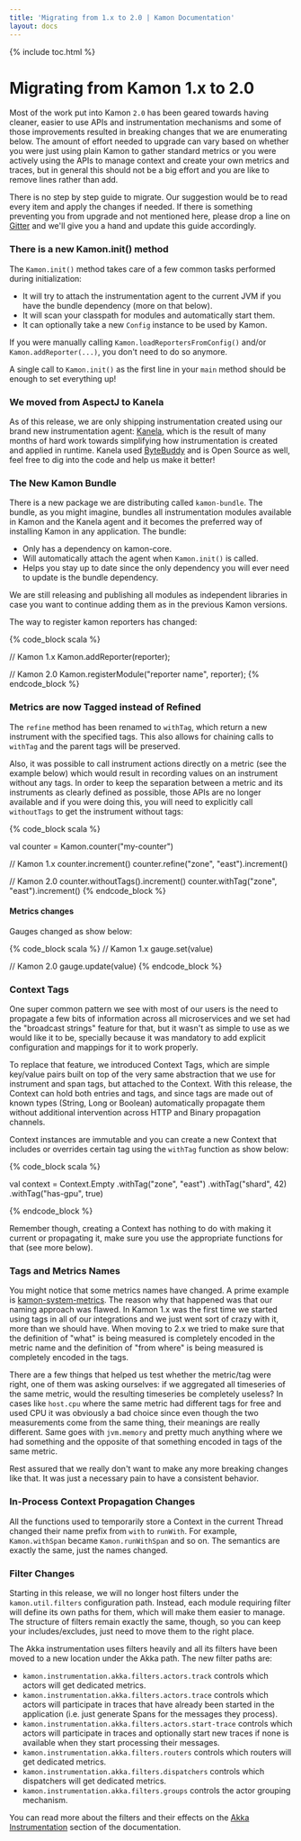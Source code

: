 ```yaml
---
title: 'Migrating from 1.x to 2.0 | Kamon Documentation'
layout: docs
---
```


{% include toc.html %}

Migrating from Kamon 1.x to 2.0
===============================

Most of the work put into Kamon `2.0` has been geared towards having cleaner, easier to use APIs and instrumentation
mechanisms and some of those improvements resulted in breaking changes that we are enumerating below. The amount of
effort needed to upgrade can vary based on whether you were just using plain Kamon to gather standard metrics or you
were actively using the APIs to manage context and create your own metrics and traces, but in general this should not be
a big effort and you are like to remove lines rather than add.

There is no step by step guide to migrate. Our suggestion would be to read every item and apply the changes if needed.
If there is something preventing you from upgrade and not mentioned here, please drop a line on [Gitter][gitter] and
we'll give you a hand and update this guide accordingly.


### There is a new Kamon.init() method

The `Kamon.init()` method takes care of a few common tasks performed during initialization:
  - It will try to attach the instrumentation agent to the current JVM if you have the bundle dependency (more on that
    below).
  - It will scan your classpath for modules and automatically start them.
  - It can optionally take a new `Config` instance to be used by Kamon.

If you were manually calling `Kamon.loadReportersFromConfig()` and/or `Kamon.addReporter(...)`, you don't need to do so
anymore.

A single call to `Kamon.init()` as the first line in your `main` method should be enough to set everything up!


### We moved from AspectJ to Kanela

As of this release, we are only shipping instrumentation created using our brand new instrumentation agent: [Kanela][kanela],
which is the result of many months of hard work towards simplifying how instrumentation is created and applied in
runtime. Kanela used [ByteBuddy][bytebuddy] and is Open Source as well, feel free to dig into the code and help us make
it better!


### The New Kamon Bundle

There is a new package we are distributing called `kamon-bundle`. The bundle, as you might imagine, bundles all
instrumentation modules available in Kamon and the Kanela agent and it becomes the preferred way of installing Kamon in
any application. The bundle:
  - Only has a dependency on kamon-core.
  - Will automatically attach the agent when `Kamon.init()` is called.
  - Helps you stay up to date since the only dependency you will ever need to update is the bundle dependency.

We are still releasing and publishing all modules as independent libraries in case you want to continue adding them as
in the previous Kamon versions.

The way to register kamon reporters has changed:

{% code_block scala %}

// Kamon 1.x
Kamon.addReporter(reporter);

// Kamon 2.0
Kamon.registerModule("reporter name", reporter);
{% endcode_block %}


### Metrics are now Tagged instead of Refined

The `refine` method has been renamed to `withTag`, which return a new instrument with the specified tags. This also
allows for chaining calls to `withTag` and the parent tags will be preserved.

Also, it was possible to call instrument actions directly on a metric (see the example below) which would result in
recording values on an instrument without any tags. In order to keep the separation between a metric and its instruments
as clearly defined as possible, those APIs are no longer available and if you were doing this, you will need to
explicitly call `withoutTags` to get the instrument without tags:

{% code_block scala %}

val counter = Kamon.counter("my-counter")

// Kamon 1.x
counter.increment()
counter.refine("zone", "east").increment()

// Kamon 2.0
counter.withoutTags().increment()
counter.withTag("zone", "east").increment()
{% endcode_block %}

#### Metrics changes

Gauges changed as show below:

{% code_block scala %}
// Kamon 1.x
gauge.set(value)

// Kamon 2.0
gauge.update(value)
{% endcode_block %}


### Context Tags

One super common pattern we see with most of our users is the need to propagate a few bits of information across all
microservices and we set had the "broadcast strings" feature for that, but it wasn't as simple to use as we would like
it to be, specially because it was mandatory to add explicit configuration and mappings for it to work properly.

To replace that feature, we introduced Context Tags, which are simple key/value pairs built on top of the very same
abstraction that we use for instrument and span tags, but attached to the Context. With this release, the Context can
hold both entries and tags, and since tags are made out of known types (String, Long or Boolean) automatically propagate
them without additional intervention across HTTP and Binary propagation channels.

Context instances are immutable and you can create a new Context that includes or overrides certain tag using the
`withTag` function as show below:

{% code_block scala %}

val context = Context.Empty
  .withTag("zone", "east")
  .withTag("shard", 42)
  .withTag("has-gpu", true)

{% endcode_block %}

Remember though, creating a Context has nothing to do with making it current or propagating it, make sure you use the
appropriate functions for that (see more below).


### Tags and Metrics Names

You might notice that some metrics names have changed. A prime example is [kamon-system-metrics](kamon-system-metrics).
The reason why that happened was that our naming approach was flawed. In Kamon 1.x was the first time we started using tags 
in all of our integrations and we just went sort of crazy with it, more than we should have. When moving to 2.x we tried 
to make sure that the definition of "what" is being measured is completely encoded in the metric name and the definition 
of "from where" is being measured is completely encoded in the tags.

There are a few things that helped us test whether the metric/tag were right, one of them was asking ourselves: if we 
aggregated all timeseries of the same metric, would the resulting timeseries be completely useless? In cases like `host.cpu` 
where the same metric had different tags for free and used CPU it was obviously a bad choice since even though the two 
measurements come from the same thing, their meanings are really different. Same goes with `jvm.memory` and pretty much 
anything where we had something and the opposite of that something encoded in tags of the same metric.

Rest assured that we really don't want to make any more breaking changes like that. It was just a necessary pain to have 
a consistent behavior.


### In-Process Context Propagation Changes

All the functions used to temporarily store a Context in the current Thread changed their name prefix from `with` to
`runWith`. For example, `Kamon.withSpan` became `Kamon.runWithSpan` and so on. The semantics are exactly the same, just
the names changed.


### Filter Changes

Starting in this release, we will no longer host filters under the `kamon.util.filters` configuration path. Instead,
each module requiring filter will define its own paths for them, which will make them easier to manage. The structure of
filters remain exactly the same, though, so you can keep your includes/excludes, just need to move them to the right
place.

The Akka instrumentation uses filters heavily and all its filters have been moved to a new location under the Akka path.
The new filter paths are:
  - `kamon.instrumentation.akka.filters.actors.track` controls which actors will get dedicated metrics.
  - `kamon.instrumentation.akka.filters.actors.trace` controls which actors will participate in traces that have
    already been started in the application (i.e. just generate Spans for the messages they process).
  - `kamon.instrumentation.akka.filters.actors.start-trace` controls which actors will participate in traces and
    optionally start new traces if none is available when they start processing their messages.
  - `kamon.instrumentation.akka.filters.routers` controls which routers will get dedicated metrics.
  - `kamon.instrumentation.akka.filters.dispatchers` controls which dispatchers will get dedicated metrics.
  - `kamon.instrumentation.akka.filters.groups` controls the actor grouping mechanism.

You can read more about the filters and their effects on the [Akka Instrumentation][akka] section of the documentation.



[gitter]: https://gitter.im/kamon-io/kamon
[kanela]: https://github.com/kamon-io/kanela
[bytebuddy]: http://bytebuddy.net
[akka]: ../../../instrumentation/akka/metrics/
[kamon-system-metrics]: https://github.com/kamon-io/kamon-system-metrics
